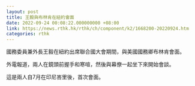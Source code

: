 ```yaml
---
layout: post
title: 王毅與布林肯在紐約會面
date: 2022-09-24 00:08:22.000000000 +08:00
link: https://news.rthk.hk/rthk/ch/component/k2/1668200-20220924.htm
categories: rthk
---
```


國務委員兼外長王毅在紐約出席聯合國大會期間，與美國國務卿布林肯會面。

外電報道，兩人在鏡頭前握手和寒喧，然後與幕僚一起坐下來開始會談。

這是兩人自7月在印尼峇里後，首次會面。
